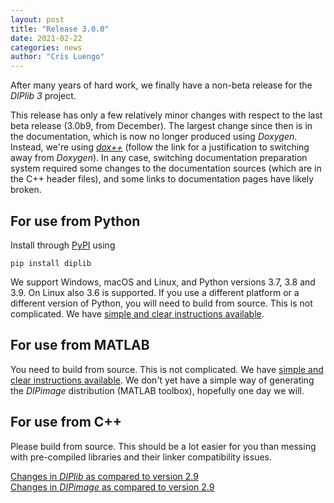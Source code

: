 ```yaml
---
layout: post
title: "Release 3.0.0"
date: 2021-02-22
categories: news
author: "Cris Luengo"
---
```


After many years of hard work, we finally have a non-beta release for the *DIPlib 3* project.

This release has only a few relatively minor changes with respect to the last beta release
(3.0b9, from December). The largest change since then is in the documentation, which is now
no longer produced using *Doxygen*. Instead, we're using [*dox++*](https://crisluengo.github.io/doxpp/)
(follow the link for a justification to switching away from *Doxygen*). In any case, switching
documentation preparation system required some changes to the documentation sources (which are in
the C++ header files), and some links to documentation pages have likely broken.

## For use from Python

Install through [PyPI](https://pypi.org/project/diplib/) using

    pip install diplib

We support Windows, macOS and Linux, and Python versions 3.7, 3.8 and 3.9. On Linux also 3.6 is
supported. If you use a different platform or a different version of Python, you will need to build
from source. This is not complicated. We have
[simple and clear instructions available](https://github.com/DIPlib/diplib/blob/master/INSTALL.md).

## For use from MATLAB

You need to build from source. This is not complicated. We have
[simple and clear instructions available](https://github.com/DIPlib/diplib/blob/master/INSTALL.md).
We don't yet have a simple way of generating the *DIPimage* distribution (MATLAB toolbox), hopefully
one day we will.

## For use from C++

Please build from source. This should be a lot easier for you than messing
with pre-compiled libraries and their linker compatibility issues.

[Changes in *DIPlib* as compared to version 2.9](/changelogs/diplib_3.0.0.html)  
[Changes in *DIPimage* as compared to version 2.9](/changelogs/dipimage_3.0.0.html)
